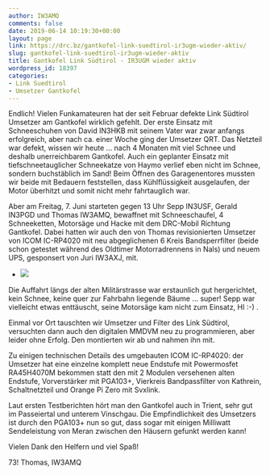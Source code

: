 ```yaml
---
author: IW3AMQ
comments: false
date: 2019-06-14 10:19:30+00:00
layout: page
link: https://drc.bz/gantkofel-link-suedtirol-ir3ugm-wieder-aktiv/
slug: gantkofel-link-suedtirol-ir3ugm-wieder-aktiv
title: Gantkofel Link Südtirol - IR3UGM wieder aktiv
wordpress_id: 18397
categories:
- Link Suedtirol
- Umsetzer Gantkofel
---
```





Endlich! Vielen Funkamateuren hat der seit Februar defekte Link Südtirol Umsetzer am Gantkofel wirklich gefehlt. Der erste Einsatz mit Schneeschuhen von David IN3HKB mit seinem Vater war zwar anfangs erfolgreich, aber nach ca. einer Woche ging der Umsetzer QRT. Das Netzteil war defekt, wissen wir heute ... nach 4 Monaten mit viel Schnee und deshalb unerreichbarem Gantkofel. Auch ein geplanter Einsatz mit tiefschneetauglicher Schneekatze von Haymo verlief eben nicht im Schnee, sondern buchstäblich im Sand! Beim Öffnen des Garagenentores mussten wir beide mit Bedauern feststellen, dass Kühlflüssigkeit ausgelaufen, der Motor überhitzt und somit nicht mehr fahrtauglich war. 







Aber am Freitag, 7. Juni starteten gegen 13 Uhr Sepp IN3USF, Gerald IN3PGD und Thomas IW3AMQ, bewaffnet mit Schneeschaufel, 4 Schneeketten, Motorsäge und Hacke mit dem DRC-Mobil Richtung Gantkofel. Dabei hatten wir auch den von Thomas revisionierten Umsetzer von ICOM IC-RP4020 mit neu abgeglichenen 6 Kreis Bandsperrfilter (beide schon getestet während des Oldtimer Motorradrennens in Nals) und neuem UPS, gesponsert von Juri IW3AXJ, mit. 







  * ![](https://drc.bz/wp-content/uploads/2019/06/icrp4020.jpg)






Die Auffahrt längs der alten Militärstrasse war erstaunlich gut hergerichtet, kein Schnee, keine quer zur Fahrbahn liegende Bäume ... super! Sepp war vielleicht etwas enttäuscht, seine Motorsäge kam nicht zum Einsatz, HI :-) .







Einmal vor Ort tauschten wir Umsetzer und Filter des Link Südtirol, versuchten dann auch den digitalen MMDVM neu zu programmieren, aber leider ohne Erfolg. Den montierten wir ab und nahmen ihn mit.







Zu einigen technischen Details des umgebauten ICOM IC-RP4020: der Umsetzer hat eine einzelne komplett neue Endstufe mit Powermosfet RA45H4070M bekommen statt den mit 2 Modulen versehenen alten Endstufe, Vorverstärker mit PGA103+, Vierkreis Bandpassfilter von Kathrein, Schaltnetzteil und Orange Pi Zero mit Svxlink.







Laut ersten Testberichten hört man den Gantkofel auch in Trient, sehr gut im Passeiertal und unterem Vinschgau.  Die Empfindlichkeit des Umsetzers ist durch den PGA103+ nun so gut, dass sogar mit einigen Milliwatt Sendeleistung von Meran zwischen den Häusern gefunkt werden kann!







Vielen Dank den Helfern und viel Spaß!







73! Thomas, IW3AMQ




